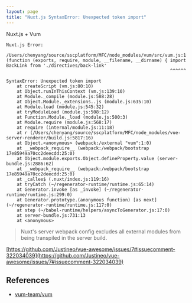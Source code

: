 ```yaml
---
layout: page
title: "Nuxt.js SyntaxError: Unexpected token import"
---
```


Nuxt.js + Vum

```
Nuxt.js Error:

/Users/chenyang/source/sscplatform/MFC/node_modules/vum/src/vum.js:1
(function (exports, require, module, __filename, __dirname) { import BackLink from './directives/back-link'
                                                              ^^^^^^

SyntaxError: Unexpected token import
    at createScript (vm.js:80:10)
    at Object.runInThisContext (vm.js:139:10)
    at Module._compile (module.js:588:28)
    at Object.Module._extensions..js (module.js:635:10)
    at Module.load (module.js:545:32)
    at tryModuleLoad (module.js:508:12)
    at Function.Module._load (module.js:500:3)
    at Module.require (module.js:568:17)
    at require (internal/module.js:11:18)
    at r (/Users/chenyang/source/sscplatform/MFC/node_modules/vue-server-renderer/build.js:5817:16)
    at Object.<anonymous> (webpack:/external "vum":1:0)
    at __webpack_require__ (webpack:/webpack/bootstrap 17e85949a70cc2deecdd:25:0)
    at Object.module.exports.Object.defineProperty.value (server-bundle.js:2886:62)
    at __webpack_require__ (webpack:/webpack/bootstrap 17e85949a70cc2deecdd:25:0)
    at _callee$ (.nuxt/index.js:119:16)
    at tryCatch (~/regenerator-runtime/runtime.js:65:14)
    at Generator.invoke [as _invoke] (~/regenerator-runtime/runtime.js:299:0)
    at Generator.prototype.(anonymous function) [as next] (~/regenerator-runtime/runtime.js:117:0)
    at step (~/babel-runtime/helpers/asyncToGenerator.js:17:0)
    at server-bundle.js:731:13
    at <anonymous>
```

> Nuxt's server webpack config excludes all external modules from being transpiled in the server build. 

[https://github.com/Justineo/vue-awesome/issues/7#issuecomment-322034039](https://github.com/Justineo/vue-awesome/issues/7#issuecomment-322034039)

<!-- seems good, dosent work

Disable SSR on Vum

```js
  plugins: [
    // '~plugins/vum'
    { src: '~plugins/vum', ssr: false },
  ],
```

-->

## References

- [vum-team/vum](https://github.com/vum-team/vum)